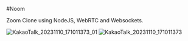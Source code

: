 #Noom

Zoom Clone using NodeJS, WebRTC and Websockets.

![KakaoTalk_20231110_171011373_01](https://github.com/Dae-Yong-Kim/ZoomCloneCoding/assets/126962794/653b7782-3c50-4f8a-b2a9-2c6058fba9f2)
![KakaoTalk_20231110_171011373](https://github.com/Dae-Yong-Kim/ZoomCloneCoding/assets/126962794/540cc9ca-c2cb-4732-8403-dcab41fdaa11)
